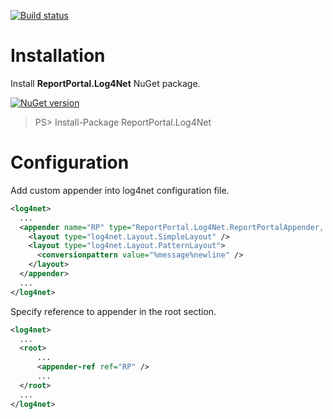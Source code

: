 [![Build status](https://ci.appveyor.com/api/projects/status/649dujaserywuchy?svg=true)](https://ci.appveyor.com/project/nvborisenko/logger-net-log4net)

# Installation

Install **ReportPortal.Log4Net** NuGet package.

[![NuGet version](https://badge.fury.io/nu/reportportal.log4net.svg)](https://badge.fury.io/nu/reportportal.log4net)


> PS> Install-Package ReportPortal.Log4Net

# Configuration

Add custom appender into log4net configuration file.
```xml
<log4net>
  ...
  <appender name="RP" type="ReportPortal.Log4Net.ReportPortalAppender, ReportPortal.Log4Net">
    <layout type="log4net.Layout.SimpleLayout" />
    <layout type="log4net.Layout.PatternLayout">
      <conversionpattern value="%message%newline" />
    </layout>
  </appender>
  ...
</log4net>
```

Specify reference to appender in the root section.
```xml
<log4net>
  ...
  <root>
      ...
      <appender-ref ref="RP" />
      ...
  </root>
  ...
</log4net>
```
